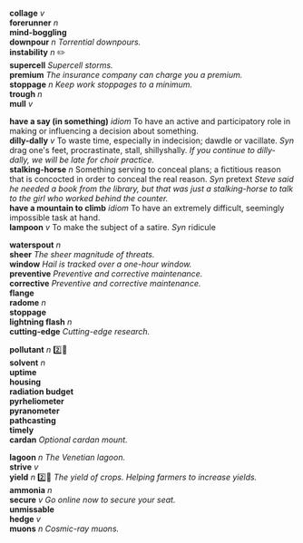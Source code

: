 

__collage__ _v_  
__forerunner__ _n_  
__mind-boggling__  
__downpour__ _n_ _Torrential downpours._  
__instability__ _n_ :pencil2:  
__supercell__ _Supercell storms._  
__premium__ _The insurance company can charge you a premium._  
__stoppage__ _n_ _Keep work stoppages to a minimum._  
__trough__ _n_  
__mull__ _v_  

__have a say (in something)__ _idiom_ To have an active and participatory role in making or influencing a decision about something.  
__dilly-dally__ _v_ To waste time, especially in indecision; dawdle or vacillate. _Syn_ drag one's feet, procrastinate, stall, shillyshally. _If you continue to dilly-dally, we will be late for choir practice._  
__stalking-horse__ _n_ Something serving to conceal plans; a fictitious reason that is concocted in order to conceal the real reason. _Syn_ pretext _Steve said he needed a book from the library, but that was just a stalking-horse to talk to the girl who worked behind the counter._  
__have a mountain to climb__ _idiom_ To have an extremely difficult, seemingly impossible task at hand.  
__lampoon__ _v_ To make the subject of a satire. _Syn_ ridicule  

__waterspout__ _n_  
__sheer__ _The sheer magnitude of threats._  
__window__ _Hail is tracked over a one-hour window._  
__preventive__ _Preventive and corrective maintenance._  
__corrective__ _Preventive and corrective maintenance._  
__flange__  
__radome__ _n_  
__stoppage__  
__lightning flash__ _n_  
__cutting-edge__ _Cutting-edge research._  

__pollutant__ _n_ :two::hammer:  
__solvent__ _n_  
__uptime__  
__housing__  
__radiation budget__  
__pyrheliometer__  
__pyranometer__  
__pathcasting__  
__timely__  
__cardan__ _Optional cardan mount._  

__lagoon__ _n_ _The Venetian lagoon._  
__strive__ _v_  
__yield__ _n_ :two::hammer: _The yield of crops._ _Helping farmers to increase yields._  
__ammonia__ _n_  
__secure__ _v_ _Go online now to secure your seat._  
__unmissable__  
__hedge__ _v_  
__muons__ _n_ _Cosmic-ray muons._  
